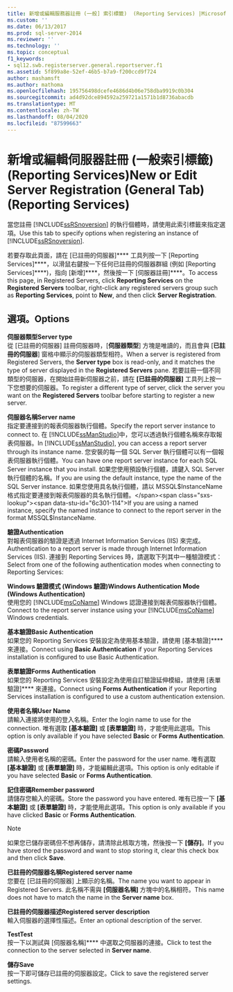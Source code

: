 ```yaml
---
title: 新增或編輯服務器註冊 (一般] 索引標籤)  (Reporting Services) |Microsoft Docs
ms.custom: ''
ms.date: 06/13/2017
ms.prod: sql-server-2014
ms.reviewer: ''
ms.technology: ''
ms.topic: conceptual
f1_keywords:
- sql12.swb.registerserver.general.reportserver.f1
ms.assetid: 5f899a8e-52ef-46b5-b7a9-f200ccd9f724
author: mashamsft
ms.author: mathoma
ms.openlocfilehash: 195756498dcefe4686d4b06e758dba9919c0b304
ms.sourcegitcommit: ad4d92dce894592a259721a1571b1d8736abacdb
ms.translationtype: MT
ms.contentlocale: zh-TW
ms.lasthandoff: 08/04/2020
ms.locfileid: "87599663"
---
```

# <a name="new-or-edit-server-registration-general-tab-reporting-services"></a><span data-ttu-id="6c301-102">新增或編輯伺服器註冊 (一般索引標籤) (Reporting Services)</span><span class="sxs-lookup"><span data-stu-id="6c301-102">New or Edit Server Registration (General Tab) (Reporting Services)</span></span>
  <span data-ttu-id="6c301-103">當您註冊 [!INCLUDE[ssRSnoversion](../includes/ssrsnoversion-md.md)] 的執行個體時，請使用此索引標籤來指定選項。</span><span class="sxs-lookup"><span data-stu-id="6c301-103">Use this tab to specify options when registering an instance of [!INCLUDE[ssRSnoversion](../includes/ssrsnoversion-md.md)].</span></span>  
  
 <span data-ttu-id="6c301-104">若要存取此頁面，請在 [已註冊的伺服器]\*\*\*\* 工具列按一下 [Reporting Services]\*\*\*\*，以滑鼠右鍵按一下任何已註冊的伺服器群組 (例如 [Reporting Services]\*\*\*\*)，指向 [新增]\*\*\*\*，然後按一下 [伺服器註冊]\*\*\*\*。</span><span class="sxs-lookup"><span data-stu-id="6c301-104">To access this page, in Registered Servers, click **Reporting Services** on the **Registered Servers** toolbar, right-click any registered servers group such as **Reporting Services**, point to **New**, and then click **Server Registration**.</span></span>  
  
## <a name="options"></a><span data-ttu-id="6c301-105">選項。</span><span class="sxs-lookup"><span data-stu-id="6c301-105">Options</span></span>  
 <span data-ttu-id="6c301-106">**伺服器類型**</span><span class="sxs-lookup"><span data-stu-id="6c301-106">**Server type**</span></span>  
 <span data-ttu-id="6c301-107">從 [已註冊的伺服器] 註冊伺服器時，[**伺服器類型**] 方塊是唯讀的，而且會與 [**已註冊的伺服器**] 窗格中顯示的伺服器類型相符。</span><span class="sxs-lookup"><span data-stu-id="6c301-107">When a server is registered from Registered Servers, the **Server type** box is read-only, and it matches the type of server displayed in the **Registered Servers** pane.</span></span> <span data-ttu-id="6c301-108">若要註冊一個不同類型的伺服器，在開始註冊新伺服器之前，請在 **[已註冊的伺服器]** 工具列上按一下您想要的伺服器。</span><span class="sxs-lookup"><span data-stu-id="6c301-108">To register a different type of server, click the server you want on the **Registered Servers** toolbar before starting to register a new server.</span></span>  
  
 <span data-ttu-id="6c301-109">**伺服器名稱**</span><span class="sxs-lookup"><span data-stu-id="6c301-109">**Server name**</span></span>  
 <span data-ttu-id="6c301-110">指定要連接到的報表伺服器執行個體。</span><span class="sxs-lookup"><span data-stu-id="6c301-110">Specify the report server instance to connect to.</span></span> <span data-ttu-id="6c301-111">在 [!INCLUDE[ssManStudio](../includes/ssmanstudio-md.md)]中，您可以透過執行個體名稱來存取報表伺服器。</span><span class="sxs-lookup"><span data-stu-id="6c301-111">In [!INCLUDE[ssManStudio](../includes/ssmanstudio-md.md)], you can access a report server through its instance name.</span></span> <span data-ttu-id="6c301-112">您安裝的每一個 SQL Server 執行個體可以有一個報表伺服器執行個體。</span><span class="sxs-lookup"><span data-stu-id="6c301-112">You can have one report server instance for each SQL Server instance that you install.</span></span> <span data-ttu-id="6c301-113">如果您使用預設執行個體，請鍵入 SQL Server 執行個體的名稱。</span><span class="sxs-lookup"><span data-stu-id="6c301-113">If you are using the default instance, type the name of the SQL Server instance.</span></span> <span data-ttu-id="6c301-114">如果您使用具名執行個體，請以 MSSQL$InstanceName 格式指定要連接到報表伺服器的具名執行個體。</span><span class="sxs-lookup"><span data-stu-id="6c301-114">If you are using a named instance, specify the named instance to connect to the report server in the format MSSQL$InstanceName.</span></span>  
  
 <span data-ttu-id="6c301-115">**驗證**</span><span class="sxs-lookup"><span data-stu-id="6c301-115">**Authentication**</span></span>  
 <span data-ttu-id="6c301-116">對報表伺服器的驗證是透過 Internet Information Services (IIS) 來完成。</span><span class="sxs-lookup"><span data-stu-id="6c301-116">Authentication to a report server is made through Internet Information Services (IIS).</span></span> <span data-ttu-id="6c301-117">連接到 Reporting Services 時，請選取下列其中一種驗證模式：</span><span class="sxs-lookup"><span data-stu-id="6c301-117">Select from one of the following authentication modes when connecting to Reporting Services:</span></span>  
  
 <span data-ttu-id="6c301-118">**Windows 驗證模式 (Windows 驗證)**</span><span class="sxs-lookup"><span data-stu-id="6c301-118">**Windows Authentication Mode (Windows Authentication)**</span></span>  
 <span data-ttu-id="6c301-119">使用您的 [!INCLUDE[msCoName](../includes/msconame-md.md)] Windows 認證連接到報表伺服器執行個體。</span><span class="sxs-lookup"><span data-stu-id="6c301-119">Connect to the report server instance using your [!INCLUDE[msCoName](../includes/msconame-md.md)] Windows credentials.</span></span>  
  
 <span data-ttu-id="6c301-120">**基本驗證**</span><span class="sxs-lookup"><span data-stu-id="6c301-120">**Basic Authentication**</span></span>  
 <span data-ttu-id="6c301-121">如果您的 Reporting Services 安裝設定為使用基本驗證，請使用 [基本驗證]\*\*\*\* 來連接。</span><span class="sxs-lookup"><span data-stu-id="6c301-121">Connect using **Basic Authentication** if your Reporting Services installation is configured to use Basic Authentication.</span></span>  
  
 <span data-ttu-id="6c301-122">**表單驗證**</span><span class="sxs-lookup"><span data-stu-id="6c301-122">**Forms Authentication**</span></span>  
 <span data-ttu-id="6c301-123">如果您的 Reporting Services 安裝設定為使用自訂驗證延伸模組，請使用 [表單驗證]\*\*\*\* 來連接。</span><span class="sxs-lookup"><span data-stu-id="6c301-123">Connect using **Forms Authentication** if your Reporting Services installation is configured to use a custom authentication extension.</span></span>  
  
 <span data-ttu-id="6c301-124">**使用者名稱**</span><span class="sxs-lookup"><span data-stu-id="6c301-124">**User Name**</span></span>  
 <span data-ttu-id="6c301-125">請輸入連接將使用的登入名稱。</span><span class="sxs-lookup"><span data-stu-id="6c301-125">Enter the login name to use for the connection.</span></span> <span data-ttu-id="6c301-126">唯有選取 **[基本驗證]** 或 **[表單驗證]** 時，才能使用此選項。</span><span class="sxs-lookup"><span data-stu-id="6c301-126">This option is only available if you have selected **Basic** or **Forms Authentication**.</span></span>  
  
 <span data-ttu-id="6c301-127">**密碼**</span><span class="sxs-lookup"><span data-stu-id="6c301-127">**Password**</span></span>  
 <span data-ttu-id="6c301-128">請輸入使用者名稱的密碼。</span><span class="sxs-lookup"><span data-stu-id="6c301-128">Enter the password for the user name.</span></span> <span data-ttu-id="6c301-129">唯有選取 **[基本驗證]** 或 **[表單驗證]** 時，才能編輯此選項。</span><span class="sxs-lookup"><span data-stu-id="6c301-129">This option is only editable if you have selected **Basic** or **Forms Authentication**.</span></span>  
  
 <span data-ttu-id="6c301-130">**記住密碼**</span><span class="sxs-lookup"><span data-stu-id="6c301-130">**Remember password**</span></span>  
 <span data-ttu-id="6c301-131">請儲存您輸入的密碼。</span><span class="sxs-lookup"><span data-stu-id="6c301-131">Store the password you have entered.</span></span> <span data-ttu-id="6c301-132">唯有已按一下 **[基本驗證]** 或 **[表單驗證]** 時，才能使用此選項。</span><span class="sxs-lookup"><span data-stu-id="6c301-132">This option is only available if you have clicked **Basic** or **Forms Authentication**.</span></span>  
  
> [!NOTE]  
>  <span data-ttu-id="6c301-133"> 如果您已儲存密碼但不想再儲存，請清除此核取方塊，然後按一下 **[儲存]**。</span><span class="sxs-lookup"><span data-stu-id="6c301-133">If you have stored the password and want to stop storing it, clear this check box and then click **Save**.</span></span>  
  
 <span data-ttu-id="6c301-134">**已註冊的伺服器名稱**</span><span class="sxs-lookup"><span data-stu-id="6c301-134">**Registered server name**</span></span>  
 <span data-ttu-id="6c301-135">您要在 [已註冊的伺服器] 上顯示的名稱。</span><span class="sxs-lookup"><span data-stu-id="6c301-135">The name you want to appear in Registered Servers.</span></span> <span data-ttu-id="6c301-136">此名稱不需與 **[伺服器名稱]** 方塊中的名稱相符。</span><span class="sxs-lookup"><span data-stu-id="6c301-136">This name does not have to match the name in the **Server name** box.</span></span>  
  
 <span data-ttu-id="6c301-137">**已註冊的伺服器描述**</span><span class="sxs-lookup"><span data-stu-id="6c301-137">**Registered server description**</span></span>  
 <span data-ttu-id="6c301-138">輸入伺服器的選擇性描述。</span><span class="sxs-lookup"><span data-stu-id="6c301-138">Enter an optional description of the server.</span></span>  
  
 <span data-ttu-id="6c301-139">**Test**</span><span class="sxs-lookup"><span data-stu-id="6c301-139">**Test**</span></span>  
 <span data-ttu-id="6c301-140">按一下以測試與 [伺服器名稱]\*\*\*\* 中選取之伺服器的連接。</span><span class="sxs-lookup"><span data-stu-id="6c301-140">Click to test the connection to the server selected in **Server name**.</span></span>  
  
 <span data-ttu-id="6c301-141">**儲存**</span><span class="sxs-lookup"><span data-stu-id="6c301-141">**Save**</span></span>  
 <span data-ttu-id="6c301-142">按一下即可儲存已註冊的伺服器設定。</span><span class="sxs-lookup"><span data-stu-id="6c301-142">Click to save the registered server settings.</span></span>  
  
  
